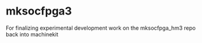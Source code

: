 # mksocfpga3
For finalizing experimental development work on the mksocfpga_hm3 repo back into machinekit
